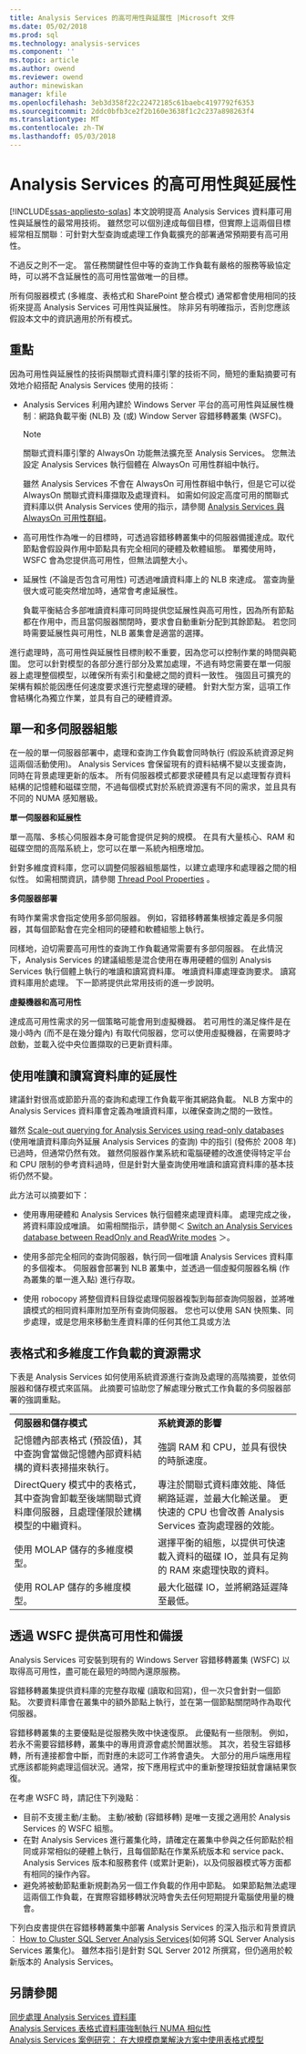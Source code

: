 ```yaml
---
title: Analysis Services 的高可用性與延展性 |Microsoft 文件
ms.date: 05/02/2018
ms.prod: sql
ms.technology: analysis-services
ms.component: ''
ms.topic: article
ms.author: owend
ms.reviewer: owend
author: minewiskan
manager: kfile
ms.openlocfilehash: 3eb3d358f22c22472185c61baebc4197792f6353
ms.sourcegitcommit: 2ddc0bfb3ce2f2b160e3638f1c2c237a898263f4
ms.translationtype: MT
ms.contentlocale: zh-TW
ms.lasthandoff: 05/03/2018
---
```

# <a name="high-availability-and-scalability-in-analysis-services"></a>Analysis Services 的高可用性與延展性
[!INCLUDE[ssas-appliesto-sqlas](../../includes/ssas-appliesto-sqlas.md)]
  本文說明提高 Analysis Services 資料庫可用性與延展性的最常用技術。 雖然您可以個別達成每個目標，但實際上這兩個目標經常相互關聯︰可針對大型查詢或處理工作負載擴充的部署通常預期要有高可用性。  
  
 不過反之則不一定。 當任務關鍵性但中等的查詢工作負載有嚴格的服務等級協定時，可以將不含延展性的高可用性當做唯一的目標。  
  
 所有伺服器模式 (多維度、表格式和 SharePoint 整合模式) 通常都會使用相同的技術來提高 Analysis Services 可用性與延展性。 除非另有明確指示，否則您應該假設本文中的資訊適用於所有模式。  
  
## <a name="key-points"></a>重點  
 因為可用性與延展性的技術與關聯式資料庫引擎的技術不同，簡短的重點摘要可有效地介紹搭配 Analysis Services 使用的技術︰  
  
-   Analysis Services 利用內建於 Windows Server 平台的高可用性與延展性機制︰網路負載平衡 (NLB) 及 (或) Window Server 容錯移轉叢集 (WSFC)。  
  
    > [!NOTE]  
    >  關聯式資料庫引擎的 AlwaysOn 功能無法擴充至 Analysis Services。  您無法設定 Analysis Services 執行個體在 AlwaysOn 可用性群組中執行。  
    >   
    >  雖然 Analysis Services 不會在 AlwaysOn 可用性群組中執行，但是它可以從 AlwaysOn 關聯式資料庫擷取及處理資料。 如需如何設定高度可用的關聯式資料庫以供 Analysis Services 使用的指示，請參閱 [Analysis Services 與 AlwaysOn 可用性群組](../../database-engine/availability-groups/windows/analysis-services-with-always-on-availability-groups.md)。  
  
-   高可用性作為唯一的目標時，可透過容錯移轉叢集中的伺服器備援達成。取代節點會假設與作用中節點具有完全相同的硬體及軟體組態。  單獨使用時，WSFC 會為您提供高可用性，但無法調整大小。  
  
-   延展性 (不論是否包含可用性) 可透過唯讀資料庫上的 NLB 來達成。  當查詢量很大或可能突然增加時，通常會考慮延展性。  
  
     負載平衡結合多部唯讀資料庫可同時提供您延展性與高可用性，因為所有節點都在作用中，而且當伺服器關閉時，要求會自動重新分配到其餘節點。 若您同時需要延展性與可用性，NLB 叢集會是適當的選擇。  
  
 進行處理時，高可用性與延展性目標則較不重要，因為您可以控制作業的時間與範圍。 您可以針對模型的各部分進行部分及累加處理，不過有時您需要在單一伺服器上處理整個模型，以確保所有索引和彙總之間的資料一致性。 強固且可擴充的架構有賴於能因應任何速度要求進行完整處理的硬體。 針對大型方案，這項工作會結構化為獨立作業，並具有自己的硬體資源。  
  
##  <a name="bkmk_serverconfig"></a> 單一和多伺服器組態  
 在一般的單一伺服器部署中，處理和查詢工作負載會同時執行 (假設系統資源足夠這兩個活動使用)。 Analysis Services 會保留現有的資料結構不變以支援查詢，同時在背景處理更新的版本。 所有伺服器模式都要求硬體具有足以處理暫存資料結構的記憶體和磁碟空間，不過每個模式對於系統資源還有不同的需求，並且具有不同的 NUMA 感知層級。  
  
 **單一伺服器和延展性**  
  
 單一高階、多核心伺服器本身可能會提供足夠的規模。 在具有大量核心、RAM 和磁碟空間的高階系統上，您可以在單一系統內相應增加。  
  
 針對多維度資料庫，您可以調整伺服器組態屬性，以建立處理序和處理器之間的相似性。 如需相關資訊，請參閱 [Thread Pool Properties](../../analysis-services/server-properties/thread-pool-properties.md) 。  
  
 **多伺服器部署**  
  
 有時作業需求會指定使用多部伺服器。 例如，容錯移轉叢集根據定義是多伺服器，其每個節點會在完全相同的硬體和軟體組態上執行。  
  
 同樣地，迫切需要高可用性的查詢工作負載通常需要有多部伺服器。 在此情況下，Analysis Services 的建議組態是混合使用在專用硬體的個別 Analysis Services 執行個體上執行的唯讀和讀寫資料庫。 唯讀資料庫處理查詢要求。 讀寫資料庫用於處理。 下一節將提供此常用技術的進一步說明。  
  
 **虛擬機器和高可用性**  
  
 達成高可用性需求的另一個策略可能會用到虛擬機器。 若可用性的滿足條件是在幾小時內 (而不是在幾分鐘內) 有取代伺服器，您可以使用虛擬機器，在需要時才啟動，並載入從中央位置擷取的已更新資料庫。  
  
## <a name="scalability-using-read-only-and-read-write-databases"></a>使用唯讀和讀寫資料庫的延展性  
 建議針對很高或節節升高的查詢和處理工作負載平衡其網路負載。 NLB 方案中的 Analysis Services 資料庫會定義為唯讀資料庫，以確保查詢之間的一致性。  
  
 雖然 [Scale-out querying for Analysis Services using read-only databases](https://technet.microsoft.com/library/ff795582\(v=sql.100\).aspx) (使用唯讀資料庫向外延展 Analysis Services 的查詢) 中的指引 (發佈於 2008 年) 已過時，但通常仍然有效。 雖然伺服器作業系統和電腦硬體的改進使得特定平台和 CPU 限制的參考資料過時，但是針對大量查詢使用唯讀和讀寫資料庫的基本技術仍然不變。  
  
 此方法可以摘要如下：  
  
-   使用專用硬體和 Analysis Services 執行個體來處理資料庫。 處理完成之後，將資料庫設成唯讀。 如需相關指示，請參閱＜ [Switch an Analysis Services database between ReadOnly and ReadWrite modes](../../analysis-services/multidimensional-models/switch-an-analysis-services-database-between-readonly-and-readwrite-modes.md) ＞。  
  
-   使用多部完全相同的查詢伺服器，執行同一個唯讀 Analysis Services 資料庫的多個複本。 伺服器會部署到 NLB 叢集中，並透過一個虛擬伺服器名稱 (作為叢集的單一進入點) 進行存取。  
  
-   使用 robocopy 將整個資料目錄從處理伺服器複製到每部查詢伺服器，並將唯讀模式的相同資料庫附加至所有查詢伺服器。 您也可以使用 SAN 快照集、同步處理，或是您用來移動生產資料庫的任何其他工具或方法  
  
## <a name="resource-demands-for-tabular-and-multidimensional-workloads"></a>表格式和多維度工作負載的資源需求  
 下表是 Analysis Services 如何使用系統資源進行查詢及處理的高階摘要，並依伺服器和儲存模式來區隔。 此摘要可協助您了解處理分散式工作負載的多伺服器部署的強調重點。  
  
|||  
|-|-|  
|**伺服器和儲存模式**|**系統資源的影響**|  
|記憶體內部表格式 (預設值)，其中查詢會當做記憶體內部資料結構的資料表掃描來執行。|強調 RAM 和 CPU，並具有很快的時脈速度。|  
|DirectQuery 模式中的表格式，其中查詢會卸載至後端關聯式資料庫伺服器，且處理僅限於建構模型的中繼資料。|專注於關聯式資料庫效能、降低網路延遲，並最大化輸送量。 更快速的 CPU 也會改善 Analysis Services 查詢處理器的效能。|  
|使用 MOLAP 儲存的多維度模型。|選擇平衡的組態，以提供可快速載入資料的磁碟 IO，並具有足夠的 RAM 來處理快取的資料。|  
|使用 ROLAP 儲存的多維度模型。|最大化磁碟 IO，並將網路延遲降至最低。|  
  
## <a name="highly-availability-and-redundancy-through-wsfc"></a>透過 WSFC 提供高可用性和備援  
 Analysis Services 可安裝到現有的 Windows Server 容錯移轉叢集 (WSFC) 以取得高可用性，盡可能在最短的時間內還原服務。  
  
 容錯移轉叢集提供資料庫的完整存取權 (讀取和回寫)，但一次只會針對一個節點。 次要資料庫會在叢集中的額外節點上執行，並在第一個節點關閉時作為取代伺服器。  
  
 容錯移轉叢集的主要優點是從服務失敗中快速復原。 此優點有一些限制。 例如，若永不需要容錯移轉，叢集中的專用資源會處於閒置狀態。 其次，若發生容錯移轉，所有連接都會中斷，而對應的未認可工作將會遺失。 大部分的用戶端應用程式應該都能夠處理這個狀況。通常，按下應用程式中的重新整理按鈕就會讓結果恢復。 
 
 在考慮 WSFC 時，請記住下列幾點︰

- 目前不支援主動/主動。 主動/被動 (容錯移轉) 是唯一支援之適用於 Analysis Services 的 WSFC 組態。
- 在對 Analysis Services 進行叢集化時，請確定在叢集中參與之任何節點於相同或非常相似的硬體上執行，且每個節點在作業系統版本和 service pack、Analysis Services 版本和服務套件 (或累計更新)，以及伺服器模式等方面都有相同的操作內容。
- 避免將被動節點重新規劃為另一個工作負載的作用中節點。 如果節點無法處理這兩個工作負載，在實際容錯移轉狀況時會失去任何短期提升電腦使用量的機會。
 
 下列白皮書提供在容錯移轉叢集中部署 Analysis Services 的深入指示和背景資訊︰ [How to Cluster SQL Server Analysis Services](https://msdn.microsoft.com/library/dn736073.aspx)(如何將 SQL Server Analysis Services 叢集化)。 雖然本指引是針對 SQL Server 2012 所撰寫，但仍適用於較新版本的 Analysis Services。  
  
## <a name="see-also"></a>另請參閱  
 [同步處理 Analysis Services 資料庫](../../analysis-services/multidimensional-models/synchronize-analysis-services-databases.md)   
 [Analysis Services 表格式資料庫強制執行 NUMA 相似性](https://blogs.msdn.microsoft.com/sqlcat/2013/11/05/forcing-numa-node-affinity-for-analysis-services-tabular-databases/)   
 [Analysis Services 案例研究： 在大規模商業解決方案中使用表格式模型](https://msdn.microsoft.com/library/dn751533.aspx)  
  
  
